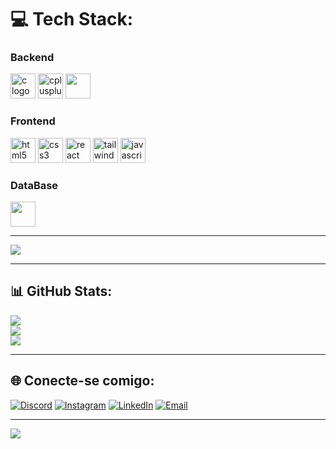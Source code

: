
# 💻 Tech Stack:

### Backend
<div align="left">
  <img src="https://cdn.jsdelivr.net/gh/devicons/devicon/icons/c/c-original.svg" height="40" alt="c logo" />
  <img src="https://cdn.jsdelivr.net/gh/devicons/devicon@latest/icons/cplusplus/cplusplus-original.svg" height="40" alt="cplusplus logo" />
  <img src="https://cdn.jsdelivr.net/gh/devicons/devicon@latest/icons/java/java-original.svg" height="40" />
  </div>

### Frontend
<div align="left">
  <img src="https://cdn.jsdelivr.net/gh/devicons/devicon/icons/html5/html5-original.svg" height="40" alt="html5 logo" />
  <img src="https://cdn.jsdelivr.net/gh/devicons/devicon/icons/css3/css3-original.svg" height="40" alt="css3 logo" />
  <img src="https://cdn.jsdelivr.net/gh/devicons/devicon@latest/icons/react/react-original.svg" height="40" alt="react logo" />
  <img src="https://cdn.jsdelivr.net/gh/devicons/devicon@latest/icons/tailwindcss/tailwindcss-original.svg" height="40" alt="tailwindcss logo" />
  <img src="https://cdn.jsdelivr.net/gh/devicons/devicon/icons/javascript/javascript-original.svg" height="40" alt="javascript logo" />
</div>

### DataBase
<div align="left">
  <img src="https://cdn.jsdelivr.net/gh/devicons/devicon@latest/icons/postgresql/postgresql-original.svg" height="40" />
</div>

---



  ![](https://github-trophies.vercel.app/?username=LucaLodii&theme=onestar&no-frame=false&no-bg=false&margin-w=4)


---

## 📊 GitHub Stats:
![](https://github-readme-stats.vercel.app/api?username=LucaLodii&theme=algolia&hide_border=false&include_all_commits=false&count_private=false)<br/>
![](https://nirzak-streak-stats.vercel.app/?user=LucaLodii&theme=algolia&hide_border=false)<br/>
![](https://github-readme-stats.vercel.app/api/top-langs/?username=LucaLodii&theme=algolia&hide_border=false&include_all_commits=false&count_private=false&layout=compact)


---


## 🌐 Conecte-se comigo:
[![Discord](https://img.shields.io/badge/Discord-%237289DA.svg?logo=discord&logoColor=white)](https://discord.gg/lodi02) [![Instagram](https://img.shields.io/badge/Instagram-%23E4405F.svg?logo=Instagram&logoColor=white)](https://instagram.com/luca_lodi__) [![LinkedIn](https://img.shields.io/badge/LinkedIn-%230077B5.svg?logo=linkedin&logoColor=white)](https://linkedin.com/in/luca-guimarães-lodi-752981356) [![Email](https://img.shields.io/badge/Email-D14836?logo=gmail&logoColor=white)](mailto:luca.lodi.ll53@gmail.com)

---

[![](https://visitcount.itsvg.in/api?id=LucaLodii&icon=0&color=0)](https://visitcount.itsvg.in)
